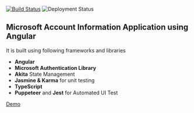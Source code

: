 [![Build Status](https://dev.azure.com/talha0113/Open%20Source/_apis/build/status/MicrosoftAccountProfileInformation)](https://dev.azure.com/talha0113/Open%20Source/_build/latest?definitionId=36)
![Deployment Status](https://vsrm.dev.azure.com/talha0113/_apis/public/Release/badge/3504235c-4145-42ee-9d73-6f794f3258fd/2/2)
## Microsoft Account Information Application using Angular 

It is built using following frameworks and libraries
  - **Angular**
  - **Microsoft Authentication Library**
  - **Akita** State Management
  - **Jasmine & Karma** for unit testing
  - **TypeScript**
  - **Puppeteer** and **Jest** for Automated UI Test

[Demo](https://ms-account-profile-info.azurewebsites.net)